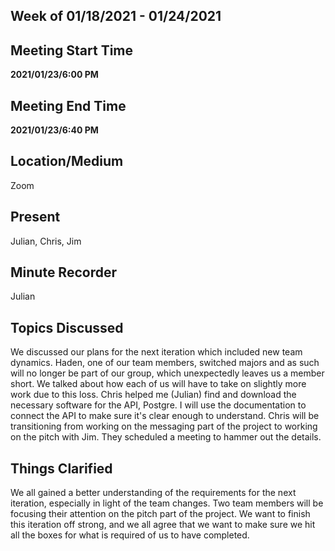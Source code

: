 ## Week of 01/18/2021 - 01/24/2021

## Meeting Start Time

**2021/01/23/6:00 PM**

## Meeting End Time

**2021/01/23/6:40 PM**

## Location/Medium

Zoom

## Present

Julian, Chris, Jim

## Minute Recorder

Julian

## Topics Discussed
We discussed our plans for the next iteration which included new team dynamics. Haden, one of our team members, switched majors and as such will no longer be part of our group, which unexpectedly leaves us a member short.
We talked about how each of us will have to take on slightly more work due to this loss. Chris helped me (Julian) find and download the necessary software for the API, Postgre. 
I will use the documentation to connect the API to make sure it's clear enough to understand. Chris will be transitioning from working on the messaging part of the project to working on the pitch with Jim. 
They scheduled a meeting to hammer out the details.

## Things Clarified
We all gained a better understanding of the requirements for the next iteration, especially in light of the team changes. 
Two team members will be focusing their attention on the pitch part of the project. 
We want to finish this iteration off strong, and we all agree that we want to make sure we hit all the boxes for what is required of us to have completed.
